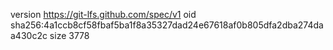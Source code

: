 version https://git-lfs.github.com/spec/v1
oid sha256:4a1ccb8cf58fbaf5ba1f8a35327dad24e67618af0b805dfa2dba274daa430c2c
size 3778
